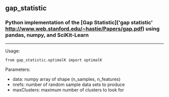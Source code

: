 
## gap_statistic
### Python implementation of the [Gap Statistic]('gap statistic' http://www.web.stanford.edu/~hastie/Papers/gap.pdf) using pandas, numpy, and SciKit-Learn

---

Usage:

<p><code>from gap_statistic.optimalK import optimalK</code></p>

Parameters:
- data: numpy array of shape (n_samples, n_features)
- nrefs: number of random sample data sets to produce
- maxClusters: maximum number of clusters to look for

